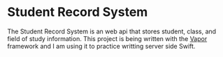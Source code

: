 # Student Record System

The Student Record System is an web api that stores student, class, and field of study information. This project is being written with the [Vapor](https://vapor.codes/) framework and I am using it to practice writting server side Swift.


